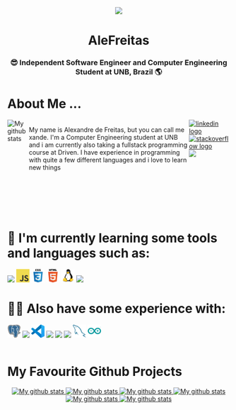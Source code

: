<p align = "center" >
<a href="https://github.com/DenverCoder1/readme-typing-svg"><img style="width:670px" src="https://readme-typing-svg.herokuapp.com?lines=✋+Hello+World+!&center=true&title_color=79c0ff"></a>
</p> 

<div align="center">
  <h1>AleFreitas</h1>
  <h3>😎 Independent Software Engineer and Computer Engineering Student at UNB, Brazil 🌎</h3>
</div>
<h1 align="left" >About Me ...</h1>
<div style="display:flex; height:150px; overflow: auto; margin-bottom:10px;">
  <img align="right" style="width: 49%; height: 100%;" src="https://github-readme-stats.vercel.app/api?username=AleFreitas&count_private=true&show_icons=true" alt="My github stats">
  <p align="left">My name is Alexandre de Freitas, but you can call me xande. I'm  a Computer Engineering student at UNB and i am currently also taking a fullstack   programming course at Driven. I have experience in programming with quite a few different languages and i love to learn new things</p>
  <div>
    <a href="https://www.linkedin.com/in/alexandre-de-freitas-souza-26148b20a" target="_blank">
      <img src="https://img.shields.io/static/v1?message=LinkedIn&logo=linkedin&label=&color=0077B5&logoColor=white&labelColor=&style=for-the-badge" height="24" alt="linkedin logo"  />
    </a>
    <a href="https://stackoverflow.com/users/20454573/alexandre-de-freitas-souza" target="_blank">
      <img src="https://img.shields.io/static/v1?message=Stackoverflow&logo=stackoverflow&label=&color=FE7A16&logoColor=white&labelColor=&style=for-the-badge" height="24" alt="stackoverflow logo"  />
    </a>
    <a href="mailto:alexandrefsoficial@gmail.com">
      <img src="https://img.shields.io/badge/GMAIL-%23D14836?style=for-the-badge&logo=gmail" height="24">
    </a>
  </div>
</div>
<br>
<br>
<br>
<h1>🌱 I'm currently learning some tools and languages such as: </h1>
<code><img height="30" src="https://raw.githubusercontent.com/jmnote/z-icons/master/svg/cpp.svg"></code>
<code><img height="30" src="https://raw.githubusercontent.com/github/explore/80688e429a7d4ef2fca1e82350fe8e3517d3494d/topics/javascript/javascript.png"></code>
<code><img height="30" src="https://raw.githubusercontent.com/github/explore/80688e429a7d4ef2fca1e82350fe8e3517d3494d/topics/css/css.png"></code>
<code><img height="30" src="https://raw.githubusercontent.com/github/explore/80688e429a7d4ef2fca1e82350fe8e3517d3494d/topics/html/html.png"></code>
<code><img height="30" src="https://github.com/devicons/devicon/blob/master/icons/linux/linux-original.svg"></code>
<img height="30" src="https://github.com/SamHerbert/SVG-Loaders/blob/master/svg-loaders/spinning-circles.svg">
<h1>👨‍💻 Also have some experience with: </h1>
<code><img height="30" src="https://github.com/devicons/devicon/blob/master/icons/postgresql/postgresql-original.svg"></code>
<code><img height="30" src="https://raw.githubusercontent.com/jmnote/z-icons/master/svg/c.svg"></code>
<code><img height="30" src="https://raw.githubusercontent.com/github/explore/80688e429a7d4ef2fca1e82350fe8e3517d3494d/topics/visual-studio-code/visual-studio-code.png"></code>
<code><img height="30" src="https://raw.githubusercontent.com/jmnote/z-icons/master/svg/python.svg"></code>
<code><img height="30" src="https://raw.githubusercontent.com/jmnote/z-icons/master/svg/git.svg"></code>
<code><img height="30" src="https://raw.githubusercontent.com/jmnote/z-icons/master/svg/ruby.svg"></code>
<code><img height="30" src="https://github.com/devicons/devicon/blob/master/icons/mysql/mysql-original.svg"></code>
<code><img height="30" src="https://github.com/devicons/devicon/blob/master/icons/arduino/arduino-original.svg"></code>
<br>
<br>
<h1>My Favourite Github Projects</h1>


<div align="center">
  <a href="https://github.com/AleFreitas/projeto6-buzzquizz">
    <img width="30%" src="https://github-readme-stats.vercel.app/api/pin/?username=AleFreitas&repo=projeto6-buzzquizz&show_icons=true" alt="My github stats">
  </a>
  <a href="https://github.com/AleFreitas/Parrots-Card-Game">
    <img width="30%" src="https://github-readme-stats.vercel.app/api/pin/?username=AleFreitas&repo=Parrots-Card-Game&show_icons=true" alt="My github stats">
  </a>
  <a href="https://github.com/AleFreitas/DrivenEats">
    <img width="30%" src="https://github-readme-stats.vercel.app/api/pin/?username=AleFreitas&repo=DrivenEats&show_icons=true" alt="My github stats">
  </a>
  <a href="https://github.com/AleFreitas/projeto5-batepapouol">
    <img width="30%" src="https://github-readme-stats.vercel.app/api/pin/?username=AleFreitas&repo=projeto5-batepapouol&show_icons=true" alt="My github stats">
  </a>
  <a href="https://github.com/AleFreitas/Instagram-responsive-main-page">
    <img width="30%" src="https://github-readme-stats.vercel.app/api/pin/?username=AleFreitas&repo=Instagram-responsive-main-page&show_icons=true" alt="My github stats">
  </a>
  <a href="https://github.com/AleFreitas/globo.com-main-page-html">
    <img width="30%" src="https://github-readme-stats.vercel.app/api/pin/?username=AleFreitas&repo=globo.com-main-page-html&show_icons=true" alt="My github stats">
  </a>
</div>

